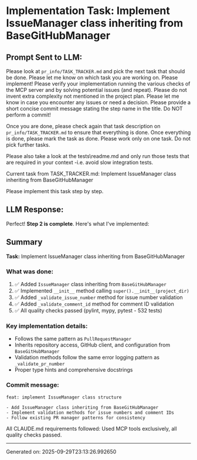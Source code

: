 # Implementation Task: Implement IssueManager class inheriting from BaseGitHubManager

## Prompt Sent to LLM:
Please look at `pr_info/TASK_TRACKER.md` and pick the next task that should be done.
Please let me know on which task you are working on.
Please implement!
Please verify your implementation running the various checks of the MCP server and by solving potential issues (and repeat).
Please do not invent extra complexity not mentioned in the project plan.
Please let me know in case you encounter any issues or need a decision.
Please provide a short concise commit message stating the step name in the title. Do NOT perform a commit!

Once you are done, please check again that task description on `pr_info/TASK_TRACKER.md` to ensure that everything is done.
Once everything is done, please mark the task as done.
Please work only on one task. Do not pick further tasks.

Please also take a look at the tests\readme.md and only run those tests that are required in your context -i.e. avoid slow integration tests.

Current task from TASK_TRACKER.md: Implement IssueManager class inheriting from BaseGitHubManager

Please implement this task step by step.

## LLM Response:
Perfect! **Step 2 is complete**. Here's what I've implemented:

## Summary

**Task:** Implement IssueManager class inheriting from BaseGitHubManager

### What was done:
1. ✅ Added `IssueManager` class inheriting from `BaseGitHubManager`
2. ✅ Implemented `__init__` method calling `super().__init__(project_dir)`
3. ✅ Added `_validate_issue_number` method for issue number validation
4. ✅ Added `_validate_comment_id` method for comment ID validation
5. ✅ All quality checks passed (pylint, mypy, pytest - 532 tests)

### Key implementation details:
- Follows the same pattern as `PullRequestManager` 
- Inherits repository access, GitHub client, and configuration from `BaseGitHubManager`
- Validation methods follow the same error logging pattern as `_validate_pr_number`
- Proper type hints and comprehensive docstrings

### Commit message:
```
feat: implement IssueManager class structure

- Add IssueManager class inheriting from BaseGitHubManager
- Implement validation methods for issue numbers and comment IDs
- Follow existing PR manager patterns for consistency
```

All CLAUDE.md requirements followed: Used MCP tools exclusively, all quality checks passed.

---
Generated on: 2025-09-29T23:13:26.992650